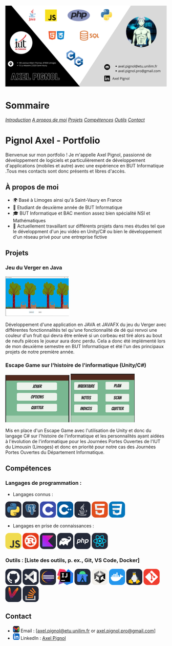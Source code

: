 ![Bannière](https://github.com/Axel230303/Image/blob/main/Axel%20Pignol.jpg)

# Sommaire
_[Introduction](#pignol-axel---portfolio)_
_[A propos de moi](#à-propos-de-moi)_
_[Projets](#projets)_
_[Compétences](#compétences)_
_[Outils](#outils--liste-des-outils-p-ex-git-vs-code-docker)_
_[Contact](#contact)_

# Pignol Axel - Portfolio

Bienvenue sur mon portfolio ! Je m'appelle Axel Pignol, passionné de développement de logiciels et particulièrement de développement d'applications (mobiles et autre) 
avec une expérience en BUT Informatique .Tous mes contacts sont donc présents et libres d'accès.

## À propos de moi

- 🌍 Basé à Limoges ainsi qu'à Saint-Vaury en France
- 💼 Etudiant de deuxième année de BUT Informatique
- 🎓 BUT Informatique et BAC mention assez bien spécialité NSI et Mathématiques
- 🚀 Actuellement travaillant sur différents projets dans mes études tel que le développment d'un jeu vidéo en Unity/C# ou bien le développement d'un réseau privé pour une entreprise fictive

## Projets

### Jeu du Verger en Java
<img src="https://github.com/Axel230303/Image/blob/main/Leverger.png" width="200">

Développement d'une application en JAVA et JAVAFX du jeu du Verger avec différentes fonctionnalités tel qu'une fonctionnalité de dé qui renvoi une couleur d'un fruit qui devra être enlevé si un corbeau est tiré alors au bout de neufs pièces le joueur aura donc perdu.
Cela a donc été implémenté lors de mon deuxième semestre en BUT Informatique et été l'un des principaux projets de notre première année.

### Escape Game sur l'histoire de l'informatique (Unity/C#)
<img src="https://github.com/Axel230303/Image/blob/main/Unity2.png" width="200">
<img src="https://github.com/Axel230303/Image/blob/main/Unity.png" width="200">

Mis en place d'un Escape Game avec l'utilisation de Unity et donc du langage C# sur l'histoire de l'informatique et les personnalités ayant aidées à l'évolution de l'informatique pour les Journées Portes Ouvertes de l'IUT du Limousin (Limoges) et donc en priorité pour notre cas des Journées Portes Ouvertes du Département Informatique.
 

## Compétences

### Langages de programmation : 

- Langages connus :

<img src="https://github.com/tandpfun/skill-icons/blob/main/icons/Python-Dark.svg " width="50"> <img src="https://github.com/tandpfun/skill-icons/blob/main/icons/PostgreSQL-Dark.svg" width="50"> <img src="https://github.com/tandpfun/skill-icons/blob/main/icons/C.svg" width="50"> <img src="https://github.com/tandpfun/skill-icons/blob/main/icons/CPP.svg" width="50"> <img src="https://github.com/tandpfun/skill-icons/blob/main/icons/Java-Dark.svg" width="50"> <img src="https://github.com/tandpfun/skill-icons/blob/main/icons/HTML.svg" width="50"> <img src="https://github.com/tandpfun/skill-icons/blob/main/icons/CSS.svg" width="50">

- Langages en prise de connaissances :

<img src="https://github.com/tandpfun/skill-icons/blob/main/icons/JavaScript.svg" width="50"> <img src="https://github.com/tandpfun/skill-icons/blob/main/icons/Rust.svg" width = "50"> <img src="https://github.com/tandpfun/skill-icons/blob/main/icons/Kotlin-Dark.svg" width="50"> <img src="https://github.com/tandpfun/skill-icons/blob/main/icons/Gradle-Dark.svg" width="50"> <img src="https://github.com/tandpfun/skill-icons/blob/main/icons/PHP-Dark.svg" width="50"> <img src="https://github.com/tandpfun/skill-icons/blob/main/icons/React-Dark.svg" width="50">


### Outils : [Liste des outils, p. ex., Git, VS Code, Docker]

<img src="https://github.com/tandpfun/skill-icons/blob/main/icons/Github-Dark.svg" width="50"> <img src="https://github.com/tandpfun/skill-icons/blob/main/icons/VSCode-Dark.svg" width="50"> <img src="https://github.com/tandpfun/skill-icons/blob/main/icons/Eclipse-Dark.svg" width="50"> <img src="https://github.com/Axel230303/Image/blob/main/intellij.jpg" width="50"> <img src="https://github.com/tandpfun/skill-icons/blob/main/icons/AndroidStudio-Dark.svg" width="50"> <img src="https://github.com/tandpfun/skill-icons/blob/main/icons/Unity-Light.svg" width="50"> <img src="https://github.com/tandpfun/skill-icons/blob/main/icons/Docker.svg" width="50"> <img src="https://github.com/tandpfun/skill-icons/blob/main/icons/Linux-Dark.svg" width="50"> <img src="https://github.com/tandpfun/skill-icons/blob/main/icons/Git.svg" width="50"> <img src="https://github.com/tandpfun/skill-icons/blob/main/icons/Maven-Dark.svg" width="50"> <img src="https://github.com/tandpfun/skill-icons/blob/main/icons/StackOverflow-Dark.svg" width="50">

## Contact

- <img src="https://github.com/tandpfun/skill-icons/blob/main/icons/Gmail-Dark.svg" width="20"> Email : [axel.pignol@etu.unilim.fr or axel.pignol.pro@gmail.com]
- <img src="https://github.com/tandpfun/skill-icons/blob/main/icons/LinkedIn.svg" width="20"> LinkedIn : [Axel Pignol](https://www.linkedin.com/in/axel-pignol-6b27042a4/)
